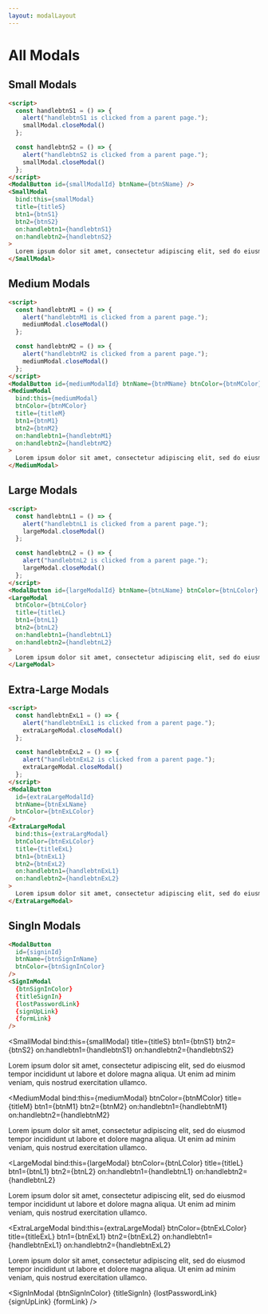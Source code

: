 ```yaml
---
layout: modalLayout
---
```


<script>
  import {
    SmallModal,
    MediumModal,
    LargeModal,
    ExtraLargeModal,
    SignInModal,
    ModalButton,
    modalIdStore
  }from '$lib/index';
  
  // small
  let smallModalId = "small-modal";
  let btnSName = "Small Modal";
  let titleS = "Small Modal Title";
  let btnS1 = "I accept";
  let btnS2 = "Decline";
  let smallModal;

  const handlebtnS1 = () => {
    alert("handlebtnS1 is clicked from a parent page.");
    smallModal.closeModal()
  };

  const handlebtnS2 = () => {
    alert("handlebtnS2 is clicked from a parent page.");
    smallModal.closeModal()
  };

  // medium
  let mediumModalId = "medium-modal";
  let btnMName = "Medium Modal";
  let btnMColor = "red";
  let titleM = "Medium Modal Title";
  let btnM1 = "I accept";
  let btnM2 = "Decline";
  let mediumModal;

  const handlebtnM1 = () => {
    alert("handlebtnM1 is clicked from a parent page.");
    mediumModal.closeModal()
  };

  const handlebtnM2 = () => {
    alert("handlebtnM2 is clicked from a parent page.");
    mediumModal.closeModal()
  };

  // Large
  let largeModalId = "large-modal";
  let btnLName = "Large Modal";
  let btnLColor = "yellow";
  let titleL = "Large Modal Title";
  let btnL1 = "I accept";
  let btnL2 = "Decline";
  let largeModal;

  const handlebtnL1 = () => {
    alert("handlebtnL1 is clicked from a parent page.");
    largeModal.closeModal()
  };

  const handlebtnL2 = () => {
    alert("handlebtnL2 is clicked from a parent page.");
    largeModal.closeModal()
  };

  // Extra Large
  let extraLargeModalId = "extralarge-modal";
  let btnExLName = "Extra Large Modal";
  let btnExLColor = "green";
  let titleExL = "Exttra Large Modal";
  let btnExL1 = "I accept";
  let btnExL2 = "Decline";
  let extraLargeModal;

  const handlebtnExL1 = () => {
    alert("handlebtnExL1 is clicked from a parent page.");
    extraLargeModal.closeModal()
  };

  const handlebtnExL2 = () => {
    alert("handlebtnExL2 is clicked from a parent page.");
    extraLargeModal.closeModal()
  };

  // SignIn Modal
  let signinId = "signin-modal";
  let btnSignInName = "Sign In Modal";
  let btnSignInColor = "purple";
  let titleSignIn = "Sign in to our platform";
  let lostPasswordLink = "/";
  let signUpLink = "/about";
  let formLink = "/modals";
</script>

<h1 class="text-3xl w-full dark:text-white">All Modals</h1>

<h2 class="text-2xl w-full dark:text-white py-8">Small Modals</h2>

```html
<script>
  const handlebtnS1 = () => {
    alert("handlebtnS1 is clicked from a parent page.");
    smallModal.closeModal()
  };

  const handlebtnS2 = () => {
    alert("handlebtnS2 is clicked from a parent page.");
    smallModal.closeModal()
  };
</script>
<ModalButton id={smallModalId} btnName={btnSName} />
<SmallModal
  bind:this={smallModal}
  title={titleS}
  btn1={btnS1}
  btn2={btnS2}
  on:handlebtn1={handlebtnS1}
  on:handlebtn2={handlebtnS2}
>
  Lorem ipsum dolor sit amet, consectetur adipiscing elit, sed do eiusmod.
</SmallModal>
```

<div class="container flex flex-wrap justify-center rounded-xl mx-auto bg-gradient-to-r bg-white dark:bg-gray-900 border border-gray-200 dark:border-gray-700 p-2 sm:p-6">
  <!-- Small Modal Button -->
  <ModalButton id={smallModalId} btnName={btnSName} />
</div>

<h2 class="text-2xl w-full dark:text-white py-8">Medium Modals</h2>

```html
<script>
  const handlebtnM1 = () => {
    alert("handlebtnM1 is clicked from a parent page.");
    mediumModal.closeModal()
  };

  const handlebtnM2 = () => {
    alert("handlebtnM2 is clicked from a parent page.");
    mediumModal.closeModal()
  };
</script>
<ModalButton id={mediumModalId} btnName={btnMName} btnColor={btnMColor} />
<MediumModal
  bind:this={mediumModal}
  btnColor={btnMColor}
  title={titleM}
  btn1={btnM1}
  btn2={btnM2}
  on:handlebtn1={handlebtnM1}
  on:handlebtn2={handlebtnM2}
>
  Lorem ipsum dolor sit amet, consectetur adipiscing elit, sed do eiusmod.
</MediumModal>
```

<div class="container flex flex-wrap justify-center rounded-xl mx-auto bg-gradient-to-r bg-white dark:bg-gray-900 border border-gray-200 dark:border-gray-700 p-2 sm:p-6">
  <!-- Medium Modal Button -->
  <ModalButton id={mediumModalId} btnName={btnMName} btnColor={btnMColor} />
</div>

<h2 class="text-2xl w-full dark:text-white py-8">Large Modals</h2>

```html
<script>
  const handlebtnL1 = () => {
    alert("handlebtnL1 is clicked from a parent page.");
    largeModal.closeModal()
  };

  const handlebtnL2 = () => {
    alert("handlebtnL2 is clicked from a parent page.");
    largeModal.closeModal()
  };
</script>
<ModalButton id={largeModalId} btnName={btnLName} btnColor={btnLColor} />
<LargeModal
  btnColor={btnLColor}
  title={titleL}
  btn1={btnL1}
  btn2={btnL2}
  on:handlebtn1={handlebtnL1}
  on:handlebtn2={handlebtnL2}
>
  Lorem ipsum dolor sit amet, consectetur adipiscing elit, sed do eiusmod.
</LargeModal>
```

<div class="container flex flex-wrap justify-center rounded-xl mx-auto bg-gradient-to-r bg-white dark:bg-gray-900 border border-gray-200 dark:border-gray-700 p-2 sm:p-6">
  <!-- Large Modal Button -->
  <ModalButton id={largeModalId} btnName={btnLName} btnColor={btnLColor} />
</div>

<h2 class="text-2xl w-full dark:text-white py-8">Extra-Large Modals</h2>

```html
<script>
  const handlebtnExL1 = () => {
    alert("handlebtnExL1 is clicked from a parent page.");
    extraLargeModal.closeModal()
  };

  const handlebtnExL2 = () => {
    alert("handlebtnExL2 is clicked from a parent page.");
    extraLargeModal.closeModal()
  };
</script>
<ModalButton
  id={extraLargeModalId}
  btnName={btnExLName}
  btnColor={btnExLColor}
/>
<ExtraLargeModal
  bind:this={extraLargModal}
  btnColor={btnExLColor}
  title={titleExL}
  btn1={btnExL1}
  btn2={btnExL2}
  on:handlebtn1={handlebtnExL1}
  on:handlebtn2={handlebtnExL2}
>
  Lorem ipsum dolor sit amet, consectetur adipiscing elit, sed do eiusmod.
</ExtraLargeModal>   
```

<div class="container flex flex-wrap justify-center rounded-xl mx-auto bg-gradient-to-r bg-white dark:bg-gray-900 border border-gray-200 dark:border-gray-700 p-2 sm:p-6">
  <!-- ExtraLarge Modal Button -->
  <ModalButton
    id={extraLargeModalId}
    btnName={btnExLName}
    btnColor={btnExLColor}
  />
</div>

<h2 class="text-2xl w-full dark:text-white py-8">SingIn Modals</h2>

```html
<ModalButton
  id={signinId}
  btnName={btnSignInName}
  btnColor={btnSignInColor}
/>
<SignInModal
  {btnSignInColor}
  {titleSignIn}
  {lostPasswordLink}
  {signUpLink}
  {formLink}
/>
```

<div class="container flex flex-wrap justify-center rounded-xl mx-auto bg-gradient-to-r bg-white dark:bg-gray-900 border border-gray-200 dark:border-gray-700 p-2 sm:p-6">
  <!-- SignInModal Button -->
<ModalButton
  id={signinId}
  btnName={btnSignInName}
  btnColor={btnSignInColor}
/>
</div>

<SmallModal
  bind:this={smallModal}
  title={titleS}
  btn1={btnS1}
  btn2={btnS2}
  on:handlebtn1={handlebtnS1}
  on:handlebtn2={handlebtnS2}
>
  Lorem ipsum dolor sit amet, consectetur adipiscing elit, sed do eiusmod
  tempor incididunt ut labore et dolore magna aliqua. Ut enim ad minim veniam,
  quis nostrud exercitation ullamco.
</SmallModal>

<MediumModal
  bind:this={mediumModal}
  btnColor={btnMColor}
  title={titleM}
  btn1={btnM1}
  btn2={btnM2}
  on:handlebtn1={handlebtnM1}
  on:handlebtn2={handlebtnM2}
>
  Lorem ipsum dolor sit amet, consectetur adipiscing elit, sed do eiusmod
  tempor incididunt ut labore et dolore magna aliqua. Ut enim ad minim veniam,
  quis nostrud exercitation ullamco.
</MediumModal>

<LargeModal
  bind:this={largeModal}
  btnColor={btnLColor}
  title={titleL}
  btn1={btnL1}
  btn2={btnL2}
  on:handlebtn1={handlebtnL1}
  on:handlebtn2={handlebtnL2}
>
  Lorem ipsum dolor sit amet, consectetur adipiscing elit, sed do eiusmod
  tempor incididunt ut labore et dolore magna aliqua. Ut enim ad minim veniam,
  quis nostrud exercitation ullamco.
</LargeModal>

<ExtraLargeModal
  bind:this={extraLargeModal}
  btnColor={btnExLColor}
  title={titleExL}
  btn1={btnExL1}
  btn2={btnExL2}
  on:handlebtn1={handlebtnExL1}
  on:handlebtn2={handlebtnExL2}
>
  Lorem ipsum dolor sit amet, consectetur adipiscing elit, sed do eiusmod
  tempor incididunt ut labore et dolore magna aliqua. Ut enim ad minim veniam,
  quis nostrud exercitation ullamco.
</ExtraLargeModal>

<SignInModal
  {btnSignInColor}
  {titleSignIn}
  {lostPasswordLink}
  {signUpLink}
  {formLink}
/>
